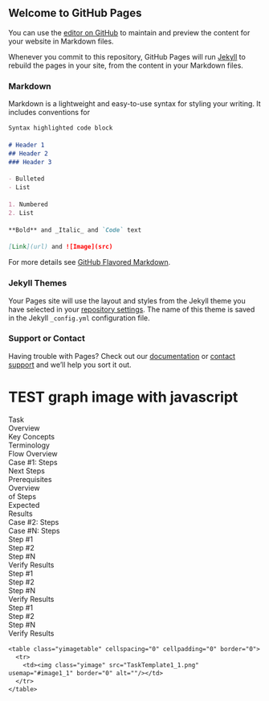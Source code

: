 ## Welcome to GitHub Pages

You can use the [editor on GitHub](https://github.com/trexdog/graph-test/edit/master/index.md) to maintain and preview the content for your website in Markdown files.

Whenever you commit to this repository, GitHub Pages will run [Jekyll](https://jekyllrb.com/) to rebuild the pages in your site, from the content in your Markdown files.

### Markdown

Markdown is a lightweight and easy-to-use syntax for styling your writing. It includes conventions for

```markdown
Syntax highlighted code block

# Header 1
## Header 2
### Header 3

- Bulleted
- List

1. Numbered
2. List

**Bold** and _Italic_ and `Code` text

[Link](url) and ![Image](src)
```

For more details see [GitHub Flavored Markdown](https://guides.github.com/features/mastering-markdown/).

### Jekyll Themes

Your Pages site will use the layout and styles from the Jekyll theme you have selected in your [repository settings](https://github.com/trexdog/graph-test/settings). The name of this theme is saved in the Jekyll `_config.yml` configuration file.

### Support or Contact

Having trouble with Pages? Check out our [documentation](https://help.github.com/categories/github-pages-basics/) or [contact support](https://github.com/contact) and we’ll help you sort it out.


# TEST graph image with javascript

<script type="text/javascript">
tooltip = null;
document.onmousemove = updateTooltip;
function updateTooltip(e) {
try {
if (document.all) {
if (document.documentElement && document.documentElement.scrollTop) { // Explorer 6 Strict
x = document.documentElement.scrollLeft + window.event.x;
y = document.documentElement.scrollTop + window.event.y;
}
else { // all other Explorers
x = document.body.scrollLeft + window.event.x;
y = document.body.scrollTop + window.event.y;
}
}
else {
x = e.pageX;
y = e.pageY;
}
if (tooltip != null) {
o = 20;
var sx, sy;
if (self.pageYOffset) { // all except Explorer
sx = self.pageXOffset;
sy = self.pageYOffset;
}
else if (document.documentElement && document.documentElement.scrollTop) { // Explorer 6 Strict
sx = document.documentElement.scrollLeft;
sy = document.documentElement.scrollTop;
}
else if (document.body) { // all other Explorers
sx = document.body.scrollLeft;
sy = document.body.scrollTop;
}
t = y + o + tooltip.offsetHeight;
w = sy + document.body.clientHeight;
if (t > w) {
y = y - o - tooltip.offsetHeight;
}
else {
y = y + o;
}
t = x + o + tooltip.offsetWidth;
w = sx + document.body.clientWidth;
if (t > w) {
x = x - o - tooltip.offsetWidth;
}
else {
x = x + o;
}
if ((tooltip.style.top == '' || tooltip.style.top == 0) && (tooltip.style.left == '' || tooltip.style.left == 0))
{
tooltip.style.width = tooltip.offsetWidth + 'px';
tooltip.style.height = tooltip.offsetHeight + 'px';
}
tooltip.style.left = x + "px";
tooltip.style.top = y + "px";
}
} catch (error) { error = null; }
}
function showTooltip(id) {
try {
tooltip = document.getElementById(id);
tooltip.style.display = "block";
} catch (error) { error = null; }
}
function hideTooltip() {
try {
tooltip.style.display = "none";
} catch (error) { error = null; }
}
</script>

<div class="tooltip" id="n0">Task</div>
<div class="tooltip" id="n1">Overview</div>
<div class="tooltip" id="n2">Key Concepts</div>
<div class="tooltip" id="n3">Terminology</div>
<div class="tooltip" id="n4">Flow Overview</div>
<div class="tooltip" id="n5">Case #1: Steps </div>
<div class="tooltip" id="n6">Next Steps</div>
<div class="tooltip" id="n7">Prerequisites</div>
<div class="tooltip" id="n8">Overview<br>of Steps</div>
<div class="tooltip" id="n9">Expected <br>Results</div>
<div class="tooltip" id="n10">Case #2: Steps </div>
<div class="tooltip" id="n11">Case #N: Steps </div>
<div class="tooltip" id="n12">Step #1</div>
<div class="tooltip" id="n13">Step #2</div>
<div class="tooltip" id="n14">Step #N</div>
<div class="tooltip" id="n15">Verify Results</div>
<div class="tooltip" id="n16">Step #1</div>
<div class="tooltip" id="n17">Step #2</div>
<div class="tooltip" id="n18">Step #N</div>
<div class="tooltip" id="n19">Verify Results</div>
<div class="tooltip" id="n20">Step #1</div>
<div class="tooltip" id="n21">Step #2</div>
<div class="tooltip" id="n22">Step #N</div>
<div class="tooltip" id="n23">Verify Results</div>

<map name="image1_1">
  <area shape="rect" coords="311,631,398,661" alt="" onmouseover="showTooltip('n23')" onmouseout="hideTooltip()"/>
  <area shape="rect" coords="311,575,398,605" alt="" onmouseover="showTooltip('n22')" onmouseout="hideTooltip()"/>
  <area shape="rect" coords="311,520,398,550" alt="" onmouseover="showTooltip('n21')" onmouseout="hideTooltip()"/>
  <area shape="rect" coords="311,464,398,494" alt="" onmouseover="showTooltip('n20')" onmouseout="hideTooltip()"/>
  <area shape="rect" coords="296,431,413,676" alt="" onmouseover="showTooltip('n11')" onmouseout="hideTooltip()"/>
  <area shape="rect" coords="173,631,260,661" alt="" onmouseover="showTooltip('n19')" onmouseout="hideTooltip()"/>
  <area shape="rect" coords="173,575,260,605" alt="" onmouseover="showTooltip('n18')" onmouseout="hideTooltip()"/>
  <area shape="rect" coords="173,520,260,550" alt="" onmouseover="showTooltip('n17')" onmouseout="hideTooltip()"/>
  <area shape="rect" coords="173,464,260,494" alt="" onmouseover="showTooltip('n16')" onmouseout="hideTooltip()"/>
  <area shape="rect" coords="158,431,275,676" alt="" onmouseover="showTooltip('n10')" onmouseout="hideTooltip()"/>
  <area shape="rect" coords="35,631,122,661" alt="" onmouseover="showTooltip('n15')" onmouseout="hideTooltip()"/>
  <area shape="rect" coords="35,575,122,605" alt="" onmouseover="showTooltip('n14')" onmouseout="hideTooltip()"/>
  <area shape="rect" coords="35,520,122,550" alt="" onmouseover="showTooltip('n13')" onmouseout="hideTooltip()"/>
  <area shape="rect" coords="35,464,122,494" alt="" onmouseover="showTooltip('n12')" onmouseout="hideTooltip()"/>
  <area shape="rect" coords="20,431,137,676" alt="" onmouseover="showTooltip('n5')" onmouseout="hideTooltip()"/>
  <area shape="rect" coords="173,721,260,751" href="URLtoNextStep" alt="" onmouseover="showTooltip('n6')" onmouseout="hideTooltip()" target="_blank"/>
  <area shape="rect" coords="173,332,260,362" alt="" onmouseover="showTooltip('n9')" onmouseout="hideTooltip()"/>
  <area shape="rect" coords="173,277,260,307" alt="" onmouseover="showTooltip('n8')" onmouseout="hideTooltip()"/>
  <area shape="rect" coords="173,221,260,251" alt="" onmouseover="showTooltip('n7')" onmouseout="hideTooltip()"/>
  <area shape="rect" coords="158,188,275,379" alt="" onmouseover="showTooltip('n4')" onmouseout="hideTooltip()"/>
  <area shape="rect" coords="173,139,260,169" alt="" onmouseover="showTooltip('n3')" onmouseout="hideTooltip()"/>
  <area shape="rect" coords="173,91,260,121" alt="" onmouseover="showTooltip('n2')" onmouseout="hideTooltip()"/>
  <area shape="rect" coords="173,42,260,72" alt="" onmouseover="showTooltip('n1')" onmouseout="hideTooltip()"/>
  <area shape="rect" coords="15,15,418,756" alt="" onmouseover="showTooltip('n0')" onmouseout="hideTooltip()"/>
</map>


    <table class="yimagetable" cellspacing="0" cellpadding="0" border="0">
      <tr>
        <td><img class="yimage" src="TaskTemplate1_1.png" usemap="#image1_1" border="0" alt=""/></td>
      </tr>
    </table>
